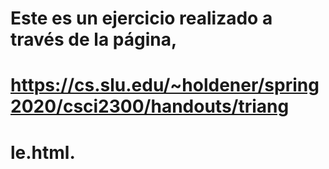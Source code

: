 # Este es un ejercicio realizado a través de la página,
# https://cs.slu.edu/~holdener/spring2020/csci2300/handouts/triang
# le.html.
